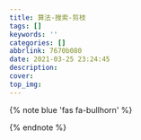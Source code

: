 ```yaml
---
title: 算法-搜索-剪枝
tags: []
keywords: ''
categories: []
abbrlink: 7670b080
date: 2021-03-25 23:24:45
description:
cover:
top_img:
---
```


{% note blue 'fas fa-bullhorn' %}



{% endnote %}